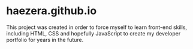 # haezera.github.io
This project was created in order to force myself to learn front-end skills, including HTML, CSS and hopefully JavaScript to create my developer portfolio for years in the future. 
